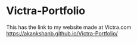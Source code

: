 # Victra-Portfolio
This has the link to my website made at Victra.com
https://akankshanb.github.io/Victra-Portfolio/
